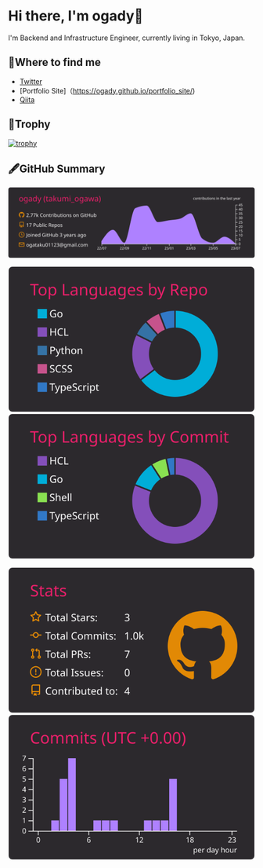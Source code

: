 # Hi there, I'm ogady👋

I'm Backend and Infrastructure Engineer, currently living in Tokyo, Japan.

## 📮Where to find me

* [Twitter](https://twitter.com/_ogady_)
* [Portfolio Site]（https://ogady.github.io/portfolio_site/)
* [Qiita](https://qiita.com/ogady)

## 👑Trophy

[![trophy](https://github-profile-trophy.vercel.app/?username=ogady&theme=monokai&title=MultiLanguage,Commit,Repositories,Stars,Issues,PullRequest)](https://github.com/ryo-ma/github-profile-trophy)

## 🖋GitHub Summary

[![](https://raw.githubusercontent.com/ogady/ogady/main/profile-summary-card-output/monokai/0-profile-details.svg)](https://github.com/vn7n24fzkq/github-profile-summary-cards)

[![](https://raw.githubusercontent.com/ogady/ogady/main/profile-summary-card-output/monokai/1-repos-per-language.svg)](https://github.com/vn7n24fzkq/github-profile-summary-cards) [![](https://raw.githubusercontent.com/ogady/ogady/main/profile-summary-card-output/monokai/2-most-commit-language.svg)](https://github.com/vn7n24fzkq/github-profile-summary-cards)

[![](https://raw.githubusercontent.com/ogady/ogady/main/profile-summary-card-output/monokai/3-stats.svg)](https://github.com/vn7n24fzkq/github-profile-summary-cards) [![](https://raw.githubusercontent.com/ogady/ogady/main/profile-summary-card-output/monokai/4-productive-time.svg)](https://github.com/vn7n24fzkq/github-profile-summary-cards)
